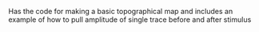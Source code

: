 Has the code for making a basic topographical map and includes an example of how to pull amplitude of single trace before and after stimulus
